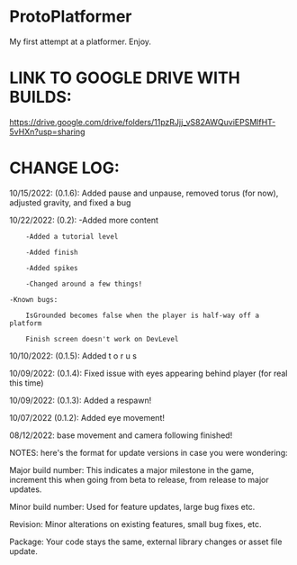 # ProtoPlatformer
My first attempt at a platformer. Enjoy.


# LINK TO GOOGLE DRIVE WITH BUILDS:

https://drive.google.com/drive/folders/11pzRJjj_vS82AWQuviEPSMlfHT-5vHXn?usp=sharing




# CHANGE LOG:

10/15/2022: (0.1.6): Added pause and unpause, removed torus (for now), adjusted gravity, and fixed a bug

10/22/2022: (0.2): 
	-Added more content
	
		-Added a tutorial level
		
		-Added finish
		
		-Added spikes
		
		-Changed around a few things!
		
	-Known bugs:
	
		IsGrounded becomes false when the player is half-way off a platform
		
		Finish screen doesn't work on DevLevel
		
		

10/10/2022: (0.1.5): Added t o r u s

10/09/2022: (0.1.4): Fixed issue with eyes appearing behind player (for real this time)

10/09/2022: (0.1.3): Added a respawn!

10/07/2022 (0.1.2): Added eye movement!

08/12/2022: base movement and camera following finished!



NOTES: here's the format for update versions in case you were wondering:

   Major build number: This indicates a major milestone in the game, increment this when going from beta to release, from release to major updates.

   Minor build number: Used for feature updates, large bug fixes etc.

   Revision: Minor alterations on existing features, small bug fixes, etc.

   Package: Your code stays the same, external library changes or asset file update.

